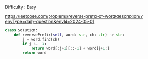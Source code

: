 Difficulty : Easy 

https://leetcode.com/problems/reverse-prefix-of-word/description/?envType=daily-question&envId=2024-05-01

```python
class Solution:
    def reversePrefix(self, word: str, ch: str) -> str:
        j = word.find(ch)
        if j != -1:
            return word[:j+1][::-1] + word[j+1:]
        return word
```
